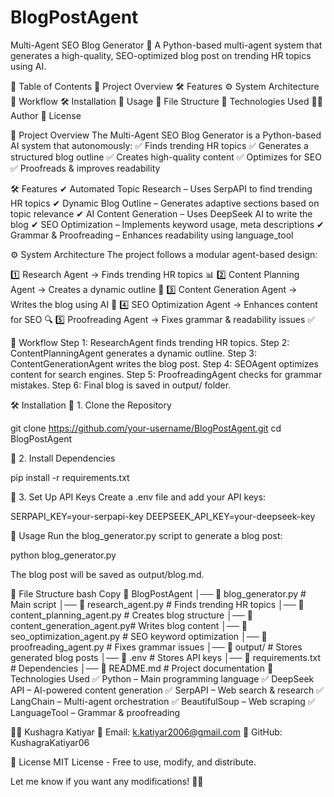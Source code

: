 # BlogPostAgent

Multi-Agent SEO Blog Generator
🚀 A Python-based multi-agent system that generates a high-quality, SEO-optimized blog post on trending HR topics using AI.

📝 Table of Contents
📌 Project Overview
🛠️ Features
⚙️ System Architecture
🔄 Workflow
🛠️ Installation
🚀 Usage
📂 File Structure
📌 Technologies Used
👨‍💻 Author
📜 License

📌 Project Overview
The Multi-Agent SEO Blog Generator is a Python-based AI system that autonomously:
✅ Finds trending HR topics
✅ Generates a structured blog outline
✅ Creates high-quality content
✅ Optimizes for SEO
✅ Proofreads & improves readability

🛠️ Features
✔ Automated Topic Research – Uses SerpAPI to find trending HR topics
✔ Dynamic Blog Outline – Generates adaptive sections based on topic relevance
✔ AI Content Generation – Uses DeepSeek AI to write the blog
✔ SEO Optimization – Implements keyword usage, meta descriptions
✔ Grammar & Proofreading – Enhances readability using language_tool

⚙️ System Architecture
The project follows a modular agent-based design:

1️⃣ Research Agent → Finds trending HR topics 📊
2️⃣ Content Planning Agent → Creates a dynamic outline 📝
3️⃣ Content Generation Agent → Writes the blog using AI 🤖
4️⃣ SEO Optimization Agent → Enhances content for SEO 🔍
5️⃣ Proofreading Agent → Fixes grammar & readability issues ✅

🔄 Workflow
Step 1: ResearchAgent finds trending HR topics.
Step 2: ContentPlanningAgent generates a dynamic outline.
Step 3: ContentGenerationAgent writes the blog post.
Step 4: SEOAgent optimizes content for search engines.
Step 5: ProofreadingAgent checks for grammar mistakes.
Step 6: Final blog is saved in output/ folder.

🛠️ Installation
🔹 1. Clone the Repository

git clone https://github.com/your-username/BlogPostAgent.git
cd BlogPostAgent

🔹 2. Install Dependencies

pip install -r requirements.txt

🔹 3. Set Up API Keys
Create a .env file and add your API keys:

SERPAPI_KEY=your-serpapi-key
DEEPSEEK_API_KEY=your-deepseek-key

🚀 Usage
Run the blog_generator.py script to generate a blog post:

python blog_generator.py

The blog post will be saved as output/blog.md.

📂 File Structure
bash
Copy
📂 BlogPostAgent
│── 📜 blog_generator.py          # Main script
│── 📜 research_agent.py          # Finds trending HR topics
│── 📜 content_planning_agent.py  # Creates blog structure
│── 📜 content_generation_agent.py# Writes blog content
│── 📜 seo_optimization_agent.py  # SEO keyword optimization
│── 📜 proofreading_agent.py      # Fixes grammar issues
│── 📂 output/                    # Stores generated blog posts
│── 📜 .env                        # Stores API keys
│── 📜 requirements.txt           # Dependencies
│── 📜 README.md                  # Project documentation
📌 Technologies Used
✅ Python – Main programming language
✅ DeepSeek API – AI-powered content generation
✅ SerpAPI – Web search & research
✅ LangChain – Multi-agent orchestration
✅ BeautifulSoup – Web scraping
✅ LanguageTool – Grammar & proofreading

👨‍💻 Kushagra Katiyar
📧 Email: k.katiyar2006@gmail.com
🔗 GitHub: KushagraKatiyar06

📜 License
MIT License - Free to use, modify, and distribute.

Let me know if you want any modifications! 🚀😊